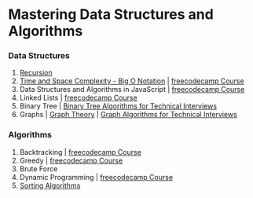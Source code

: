# Mastering Data Structures and Algorithms

### Data Structures

1. [Recursion](https://www.youtube.com/watch?v=IJDJ0kBx2LM)
2. [Time and Space Complexity - Big O Notation](Big-O-Notation/README.md) | [freecodecamp Course](https://www.youtube.com/watch?v=Mo4vesaut8g)
3. Data Structures and Algorithms in JavaScript | [freecodecamp Course](https://www.youtube.com/watch?v=t2CEgPsws3U)
4. Linked Lists | [freecodecamp Course](https://www.youtube.com/watch?v=Hj_rA0dhr2I)
5. Binary Tree | [Binary Tree Algorithms for Technical Interviews](https://www.youtube.com/watch?v=fAAZixBzIAI)
6. Graphs | [Graph Theory](https://www.youtube.com/watch?v=09_LlHjoEiY) | [Graph Algorithms for Technical Interviews](https://www.youtube.com/watch?v=tWVWeAqZ0WU)


### Algorithms

1. Backtracking | [freecodecamp Course](https://www.youtube.com/watch?v=A80YzvNwqXA)
2. Greedy | [freecodecamp Course](https://www.youtube.com/watch?v=bC7o8P_Ste4)
3. Brute Force
4. Dynamic Programming | [freecodecamp Course](https://www.youtube.com/watch?v=oBt53YbR9Kk)
5. [Sorting Algorithms](https://www.youtube.com/watch?v=l7-f9gS8VOs)